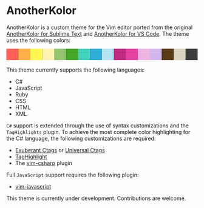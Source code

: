 # AnotherKolor

AnotherKolor is a custom theme for the Vim editor ported from the original [AnotherKolor for Sublime Text](https://github.com/danyadsmith/AnotherKolor) and [AnotherKolor for VS Code](https://marketplace.visualstudio.com/items?itemName=danyadsmith.anotherkolor). The theme uses the following colors:

<img src="./refs/AnotherKolor-Palette.png" style="height:30px;width:100%;" alt="AnotherKolor - Palette" />

This theme currently supports the following languages:

* C#
* JavaScript
* Ruby
* CSS
* HTML
* XML

`C#` support is extended through the use of syntax customizations and the
`TagHighlights` plugin. To achieve the most complete color highlighting for the
C# language, the following customizations are required:

* [Exuberant Ctags](http://ctags.sourceforge.net/) or [Universal Ctags](https://ctags.io/)
* [TagHighlight](https://github.com/vim-scripts/TagHighlight)
* The [vim-csharp](https://github.com/OrangeT/vim-csharp) plugin

Full `JavaScript` support requires the following plugin:

* [vim-javascript](https://github.com/pangloss/vim-javascript)

This theme is currently under development. Contributions are welcome.
